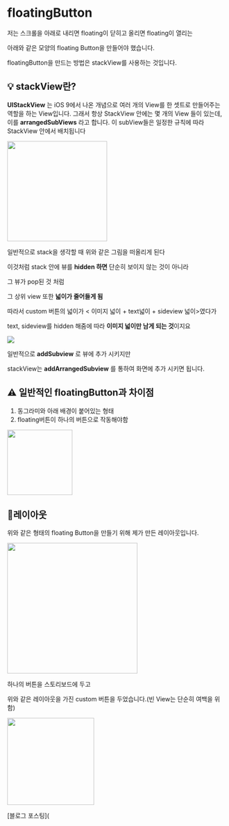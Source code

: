 # floatingButton

저는 스크롤을 아래로 내리면 floating이 닫히고 올리면 floating이 열리는

아래와 같은 모양의 floating Button을 만들어야 했습니다.  

  

floatingButton을 만드는 방법은 stackView를 사용하는 것입니다.





## 💡 stackView란?

**UIStackView** 는 iOS 9에서 나온 개념으로 여러 개의 View를 한 셋트로 만들어주는 역할을 하는 View입니다. 그래서 항상 StackView 안에는 몇 개의 View 들이 있는데, 이를 **arrangedSubViews** 라고 합니다. 이 subView들은 일정한 규칙에 따라 StackView 안에서 배치됩니다

<img src="https://upload.wikimedia.org/wikipedia/commons/thumb/2/29/Data_stack.svg/1200px-Data_stack.svg.png" width=230>



일반적으로 stack을 생각할 때 위와 같은 그림을 떠올리게 된다

이것처럼 stack 안에 뷰를 **hidden 하면** 단순히 보이지 않는 것이 아니라

그 뷰가 pop된 것 처럼

그 상위 view 또한 **넓이가 줄어들게 됨**

따라서 custom 버튼의 넓이가 < 이미지 넓이 + text넓이 + sideview 넓이>였다가

text, sideview를 hidden 해줌에 따라 **이미지 넓이만 남게 되는 것**이지요



<img src="https://user-images.githubusercontent.com/50395024/116845382-a5787d00-ac20-11eb-8039-323d0b660802.png">

일반적으로 **addSubview** 로 뷰에 추가 시키지만 

stackView는 **addArrangedSubview** 를 통하여 화면에 추가 시키면 됩니다.




## **⚠️ 일반적인 floatingButton과 차이점**

1. 동그라미와 아래 배경이 붙어있는 형태
2. floating버튼이 하나의 버튼으로 작동해야함

<img src="https://user-images.githubusercontent.com/50395024/116844130-2cc3f180-ac1d-11eb-89e5-bcf40f1c7811.png" width="150">




## 💄레이아웃

위와 같은 형태의 floating Button을 만들기 위해 제가 만든 레이아웃입니다.

<img src="https://user-images.githubusercontent.com/50395024/116845276-5df1f100-ac20-11eb-947d-c428935afcfd.png" width="300">

 

하나의 버튼을 스토리보드에 두고

위와 같은 레이아웃을 가진 custom 버튼을 두었습니다.(빈 View는 단순히 여백을 위함)



<img src="https://user-images.githubusercontent.com/50395024/83377985-460f5d00-a412-11ea-8dca-7068a3ad20e8.gif" width="200">



[블로그 포스팅](

